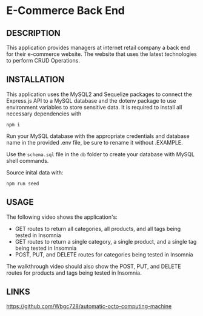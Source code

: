 # E-Commerce Back End


## DESCRIPTION
This application provides managers at internet retail company a back end for their e-commerce website. The website that uses the latest technologies to perform CRUD Operations.


## INSTALLATION
This application uses the MySQL2 and Sequelize packages to connect the Express.js API to a MySQL database and the dotenv package to use environment variables to store sensitive data. 
It is required to install all necessary dependencies with

```
npm i

```
Run your MySQL database with the appropriate credentials and database name in the provided .env file, be sure to rename it without .EXAMPLE.

Use the `schema.sql` file in the `db` folder to create your database with MySQL shell commands.

Source inital data with:

```
npm run seed

```

## USAGE

The following video shows the application's: 

- GET routes to return all categories, all products, and all tags being tested in Insomnia
- GET routes to return a single category, a single product, and a single tag being tested in Insomnia
- POST, PUT, and DELETE routes for categories being tested in Insomnia

The walkthrough video should also show the POST, PUT, and DELETE routes for products and tags being tested in Insomnia.


## LINKS

https://github.com/Wbgc728/automatic-octo-computing-machine

